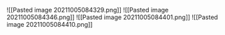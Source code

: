 ![[Pasted image 20211005084329.png]]
![[Pasted image 20211005084346.png]]
![[Pasted image 20211005084401.png]]
![[Pasted image 20211005084410.png]]